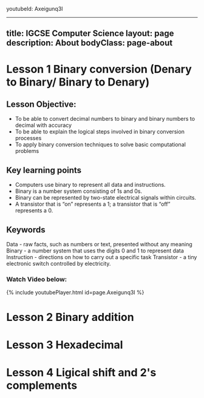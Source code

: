 youtubeId: Axeigunq3I

---
title: IGCSE Computer Science
layout: page
description: About
bodyClass: page-about
---

# Lesson 1 Binary conversion (Denary to Binary/ Binary to Denary)

## Lesson Objective:
- To be able to convert decimal numbers to binary and binary numbers to decimal with accuracy
- To be able to explain the logical steps involved in binary conversion processes
- To apply binary conversion techniques to solve basic computational problems

## Key learning points

- Computers use binary to represent all data and instructions.
- Binary is a number system consisting of 1s and 0s.
- Binary can be represented by two-state electrical signals within circuits.
- A transistor that is “on” represents a 1; a transistor that is “off” represents a 0.

## Keywords

Data - raw facts, such as numbers or text, presented without any meaning
Binary - a number system that uses the digits 0 and 1 to represent data
Instruction - directions on how to carry out a specific task
Transistor - a tiny electronic switch controlled by electricity.

### Watch Video below:

{% include youtubePlayer.html id=page.Axeigunq3I %}


# Lesson 2 Binary addition
# Lesson 3 Hexadecimal
# Lesson 4 Ligical shift and 2's complements
